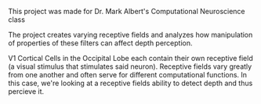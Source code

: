 This project was made for Dr. Mark Albert's Computational Neuroscience class

The project creates varying receptive fields and analyzes how manipulation of properties of these filters can affect depth perception.


V1 Cortical Cells in the Occipital Lobe each contain their own receptive field (a visual stimulus that stimulates said neuron).
Receptive fields vary greatly from one another and often serve for different computational functions.
In this case, we're looking at a receptive fields ability to detect depth and thus percieve it.
